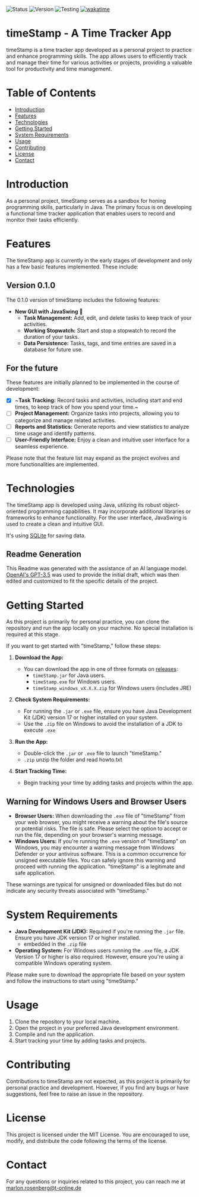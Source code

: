 ![Status](https://img.shields.io/badge/Status-early_development-yellow) ![Version](https://img.shields.io/badge/Version-0.1-orange) ![Testing](https://img.shields.io/badge/Testing-passing_5/5-darl_green) [![wakatime](https://wakatime.com/badge/user/70759c86-a6a9-488b-807d-a469ef46e73a/project/2bf56e63-bc92-407c-adde-0dbc63507934.svg)](https://wakatime.com/badge/user/70759c86-a6a9-488b-807d-a469ef46e73a/project/2bf56e63-bc92-407c-adde-0dbc63507934)
# timeStamp - A Time Tracker App

timeStamp is a time tracker app developed as a personal project to practice and enhance programming skills.
The app allows users to efficiently track and manage their time for various activities or projects, providing a valuable tool for productivity and time management.

# Table of Contents

- [Introduction](#introduction)
- [Features](#features)
- [Technologies](#technologies)
- [Getting Started](#getting-started)
- [System Requirements](#system-requirements)
- [Usage](#usage)
- [Contributing](#contributing)
- [License](#license)
- [Contact](#contact)


# Introduction
As a personal project, timeStamp serves as a sandbox for honing programming skills, particularly in Java. The primary focus is on developing a functional time tracker application that enables users to record and monitor their tasks efficiently.

# Features

The timeStamp app is currently in the early stages of development and only has a few basic features implemented. These include:

## Version 0.1.0

The 0.1.0 version of timeStamp includes the following features:

- **New GUI with JavaSwing 🎉**
  - **Task Management:** Add, edit, and delete tasks to keep track of your activities.
  - **Working Stopwatch:** Start and stop a stopwatch to record the duration of your tasks.
  - **Data Persistence:** Tasks, tags, and time entries are saved in a database for future use.

## For the future

These features are initially planned to be implemented in the course of development:

- [X] ~**Task Tracking:** Record tasks and activities, including start and end times, to keep track of how you spend your time.~
- [ ] **Project Management:** Organize tasks into projects, allowing you to categorize and manage related activities.
- [ ] **Reports and Statistics:** Generate reports and view statistics to analyze time usage and identify patterns.
- [ ] **User-Friendly Interface:** Enjoy a clean and intuitive user interface for a seamless experience.

Please note that the feature list may expand as the project evolves and more functionalities are implemented.

# Technologies
The timeStamp app is developed using Java, utilizing its robust object-oriented programming capabilities. It may incorporate additional libraries or frameworks to enhance functionality.
For the user interface, JavaSwing is used to create a clean and intuitive GUI.

It's using [SQLite](https://www.sqlite.org/index.html) for saving data.

## Readme Generation

This Readme was generated with the assistance of an AI language model. [OpenAI's GPT-3.5](https://openai.com) was used to provide the initial draft, which was then edited and customized to fit the specific details of the project.

# Getting Started
As this project is primarily for personal practice, you can clone the repository and run the app locally on your machine. No special installation is required at this stage.

If you want to get started with "timeStamp," follow these steps:

1. **Download the App:**
   - You can download the app in one of three formats on [releases](https://github.com/Sc3l3t0n/timeStamp/releases):
     - `timeStamp.jar` for Java users.
     - `timeStamp.exe` for Windows users.
     - `timeStamp_windows_vX.X.X.zip` for Windows users (includes JRE)

2. **Check System Requirements:**
   - For running the `.jar` or `.exe` file, ensure you have Java Development Kit (JDK) version 17 or higher installed on your system.
   - Use the `.zip` file on Windows to avoid the installation of a JDK to execute `.exe`

3. **Run the App:**
   - Double-click the `.jar` or `.exe` file to launch "timeStamp."
   - `.zip` unzip the folder and read howto.txt

4. **Start Tracking Time:**
   - Begin tracking your time by adding tasks and projects within the app.

## Warning for Windows Users and Browser Users

- **Browser Users:** When downloading the `.exe` file of "timeStamp" from your web browser, you might receive a warning about the file's source or potential risks. The file is safe. Please select the option to accept or run the file, depending on your browser's warning message. 
- **Windows Users:** If you're running the `.exe` version of "timeStamp" on Windows, you may encounter a warning message from Windows Defender or your antivirus software. This is a common occurrence for unsigned executable files. You can safely ignore this warning and proceed with running the application. "timeStamp" is a legitimate and safe application.

These warnings are typical for unsigned or downloaded files but do not indicate any security threats associated with "timeStamp."

# System Requirements

- **Java Development Kit (JDK):** Required if you're running the `.jar` file. Ensure you have JDK version 17 or higher installed.
  - embedded in the `.zip` file
- **Operating System:** For Windows users running the `.exe` file, a JDK Version 17 or higher is also required. However, ensure you're using a compatible Windows operating system.

Please make sure to download the appropriate file based on your system and follow the instructions to start using "timeStamp."

# Usage
1. Clone the repository to your local machine.
2. Open the project in your preferred Java development environment.
3. Compile and run the application.
4. Start tracking your time by adding tasks and projects.

# Contributing

Contributions to timeStamp are not expected, as this project is primarily for personal practice and development. However, if you find any bugs or have suggestions, feel free to raise an issue in the repository.

# License
This project is licensed under the MIT License. You are encouraged to use, modify, and distribute the code following the terms of the license.

# Contact

For any questions or inquiries related to this project, you can reach me at [marlon.rosenberg@t-online.de](marlon.rosenberg@t-online.de)
